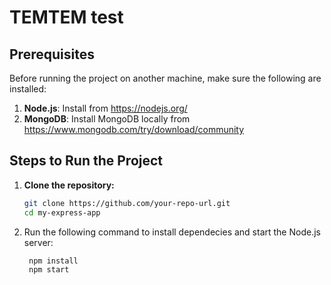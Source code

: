 # TEMTEM test

## Prerequisites

Before running the project on another machine, make sure the following are installed:

1. **Node.js**: Install from https://nodejs.org/
2. **MongoDB**: Install MongoDB locally from https://www.mongodb.com/try/download/community

## Steps to Run the Project

1. **Clone the repository:**
   ```bash
   git clone https://github.com/your-repo-url.git
   cd my-express-app
   ```
2. Run the following command to install dependecies and start the Node.js server:

   ```bash
    npm install
    npm start
   ```
